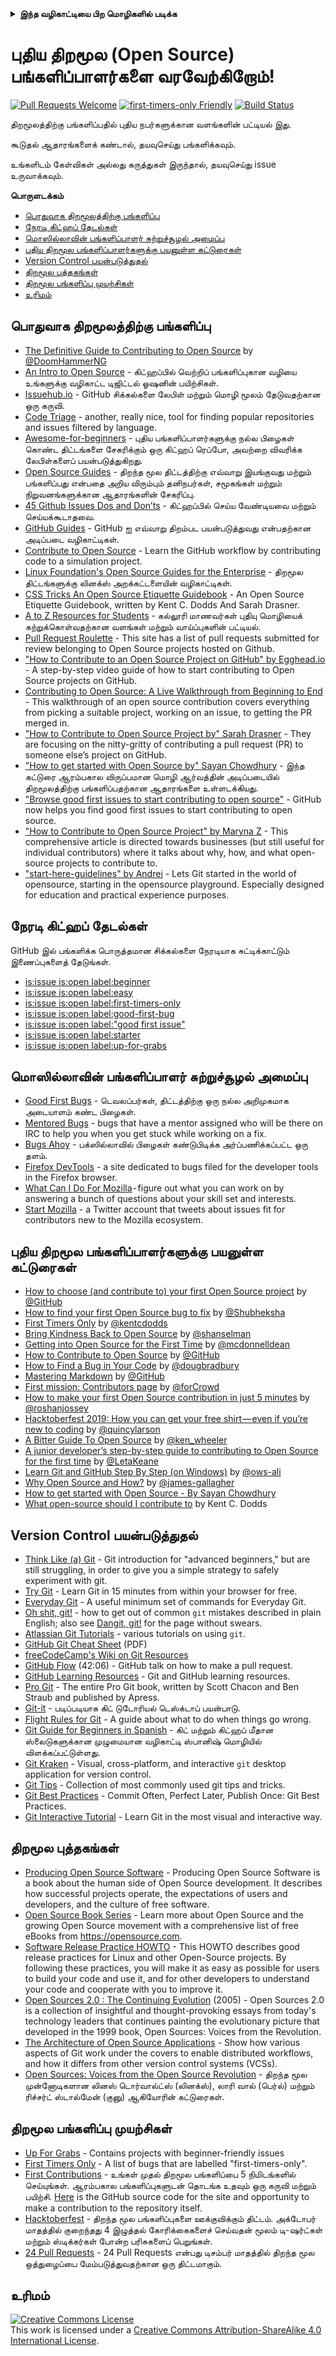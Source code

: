 <details>
<summary>
<strong> இந்த வழிகாட்டியை பிற மொழிகளில் படிக்க </strong>
</summary>
    <ul>
        <li><a href="./README.md"> English </a></li>
        <li><a href="./README-CN.md"> 中文 </a></li>
        <li><a href="./README-RU.md"> русский </a></li>
        <li><a href="./README-RO.md"> Românesc </a></li>
        <li><a href="./README-IT.md"> Italiano </a></li>
        <li><a href="./README-ES.md"> Español </a></li>
        <li><a href="./README-pt-BR.md"> Português (BR) </a></li>
        <li><a href="./README-DE.md"> Deutsch </a></li>
        <li><a href="./README-GR.md"> Ελληνικά </a></li>
        <li><a href="./README-FR.md"> Français </a></li>
        <li><a href="./README-KO.md"> 한국어 </a></li>
        <li><a href="./README-JA.md"> 日本語 </a></li>
        <li><a href="./README-TA.md"> தமிழ் </a></li>
    </ul>
</details>

# புதிய திறமூல (Open Source) பங்களிப்பாளர்களை வரவேற்கிறோம்!

[![Pull Requests Welcome](https://img.shields.io/badge/PRs-welcome-brightgreen.svg?style=flat)](http://makeapullrequest.com)
[![first-timers-only Friendly](https://img.shields.io/badge/first--timers--only-friendly-blue.svg)](https://www.firsttimersonly.com/)
[![Build Status](https://api.travis-ci.org/freeCodeCamp/how-to-contribute-to-open-source.svg?branch=master)](https://travis-ci.org/freeCodeCamp/how-to-contribute-to-open-source)

திறமூலத்திற்கு பங்களிப்பதில் புதிய நபர்களுக்கான வளங்களின் பட்டியல் இது.

கூடுதல் ஆதாரங்களைக் கண்டால், தயவுசெய்து பங்களிக்கவும்.

உங்களிடம் கேள்விகள் அல்லது கருத்துகள் இருந்தால், தயவுசெய்து issue உருவாக்கவும்.

**பொருளடக்கம்**

- [பொதுவாக திறமூலத்திற்கு பங்களிப்பு](#பொதுவாக-திறமூலத்திற்கு-பங்களிப்பு)
- [நேரடி கிட்ஹப் தேடல்கள்](#நேரடி-கிட்ஹப்-தேடல்கள்)
- [மொஸில்லாவின் பங்களிப்பாளர் சுற்றுச்சூழல் அமைப்பு](#மொஸில்லாவின்-பங்களிப்பாளர்-சுற்றுச்சூழல்-அமைப்பு)
- [புதிய திறமூல பங்களிப்பாளர்களுக்கு பயனுள்ள கட்டுரைகள்](#புதிய-திறமூல-பங்களிப்பாளர்களுக்கு-பயனுள்ள-கட்டுரைகள்)
- [Version Control பயன்படுத்துதல்](#Version-Control-பயன்படுத்துதல்)
- [திறமூல புத்தகங்கள்](#திறமூல-புத்தகங்கள்)
- [திறமூல பங்களிப்பு முயற்சிகள்](#திறமூல-பங்களிப்பு-முயற்சிகள்)
- [உரிமம்](#உரிமம்)

## பொதுவாக திறமூலத்திற்கு பங்களிப்பு
- [The Definitive Guide to Contributing to Open Source](https://www.freecodecamp.org/news/the-definitive-guide-to-contributing-to-open-source-900d5f9f2282/) by [@DoomHammerNG](https://twitter.com/DoomHammerNG)
- [An Intro to Open Source](https://www.digitalocean.com/community/tutorial_series/an-introduction-to-open-source) - கிட்ஹப்பில் வெற்றிப் பங்களிப்புகான வழியை உங்களுக்கு வழிகாட்ட டிஜிட்டல் ஓஷனின் பயிற்சிகள்.
- [Issuehub.io](http://issuehub.pro/) - GitHub சிக்கல்களை லேபிள் மற்றும் மொழி மூலம் தேடுவதற்கான ஒரு கருவி.
- [Code Triage](https://www.codetriage.com/) - another, really nice, tool for finding popular repositories and issues filtered by language.
- [Awesome-for-beginners](https://github.com/MunGell/awesome-for-beginners) - புதிய பங்களிப்பாளர்களுக்கு நல்ல பிழைகள் கொண்ட திட்டங்களை சேகரிக்கும் ஒரு கிட்ஹப் ரெப்போ, அவற்றை விவரிக்க லேபிள்களைப் பயன்படுத்துகிறது.
- [Open Source Guides](https://opensource.guide/) - திறந்த மூல திட்டத்திற்கு எவ்வாறு இயங்குவது மற்றும் பங்களிப்பது என்பதை அறிய விரும்பும் தனிநபர்கள், சமூகங்கள் மற்றும் நிறுவனங்களுக்கான ஆதாரங்களின் சேகரிப்பு.
- [45 Github Issues Dos and Don’ts](https://hackernoon.com/45-github-issues-dos-and-donts-dfec9ab4b612) - கிட்ஹப்பில் செய்ய வேண்டியவை மற்றும் செய்யக்கூடாதவை.
- [GitHub Guides](https://guides.github.com/) - GitHub ஐ எவ்வாறு திறம்பட பயன்படுத்துவது என்பதற்கான அடிப்படை வழிகாட்டிகள்.
- [Contribute to Open Source](https://github.com/danthareja/contribute-to-open-source) - Learn the GitHub workflow by contributing code to a simulation project.
- [Linux Foundation's Open Source Guides for the Enterprise](https://www.linuxfoundation.org/resources/open-source-guides/) - திறமூல திட்டங்களுக்கு லினக்ஸ் அறக்கட்டளையின் வழிகாட்டிகள்.
- [CSS Tricks An Open Source Etiquette Guidebook](https://css-tricks.com/open-source-etiquette-guidebook/) - An Open Source Etiquette Guidebook, written by Kent C. Dodds And Sarah Drasner.
- [A to Z Resources for Students](https://github.com/dipakkr/A-to-Z-Resources-for-Students) - கல்லூரி மாணவர்கள் புதியு மொழியைக் கற்றுக்கொள்வதற்கான வளங்கள் மற்றும் வாய்ப்புகளின் பட்டியல்.
- [Pull Request Roulette](http://www.pullrequestroulette.com/) - This site has a list of pull requests submitted for review belonging to Open Source projects hosted on Github.
- ["How to Contribute to an Open Source Project on GitHub" by Egghead.io](https://egghead.io/courses/how-to-contribute-to-an-open-source-project-on-github) - A step-by-step video guide of how to start contributing to Open Source projects on GitHub.
- [Contributing to Open Source: A Live Walkthrough from Beginning to End](https://medium.com/@kevinjin/contributing-to-open-source-walkthrough-part-0-b3dc43e6b720) - This walkthrough of an open source contribution covers everything from picking a suitable project, working on an issue, to getting the PR merged in.
- ["How to Contribute to Open Source Project by" Sarah Drasner](https://css-tricks.com/how-to-contribute-to-an-open-source-project/) - They are focusing on the nitty-gritty of contributing a pull request (PR) to someone else’s project on GitHub.
- ["How to get started with Open Source by" Sayan Chowdhury](https://www.hackerearth.com:443/getstarted-opensource/) - இந்த கட்டுரை ஆரம்பகால விருப்பமான மொழி ஆர்வத்தின் அடிப்படையில் திறமூலத்திற்கு பங்களிப்பதற்கான ஆதாரங்களை உள்ளடக்கியது.
- ["Browse good first issues to start contributing to open source"](https://github.blog/2020-01-22-browse-good-first-issues-to-start-contributing-to-open-source/) - GitHub now helps you find good first issues to start contributing to open source.
- ["How to Contribute to Open Source Project" by Maryna Z](https://rubygarage.org/blog/how-contribute-to-open-source-projects) - This comprehensive article is directed towards businesses (but still useful for individual contributors) where it talks about why, how, and what open-source projects to contribute to.
- ["start-here-guidelines" by Andrei](https://github.com/zero-to-mastery/start-here-guidelines) -
Lets Git started in the world of opensource, starting in the opensource playground. Especially designed for education and practical experience purposes.


## நேரடி கிட்ஹப் தேடல்கள்
GitHub இல் பங்களிக்க பொருத்தமான சிக்கல்களை நேரடியாக சுட்டிக்காட்டும் இணைப்புகளைத் தேடுங்கள்.
- [is:issue is:open label:beginner](https://github.com/search?utf8=%E2%9C%93&q=is%3Aissue+is%3Aopen+label%3Abeginner)
- [is:issue is:open label:easy](https://github.com/search?utf8=%E2%9C%93&q=is%3Aissue+is%3Aopen+label%3Aeasy)
- [is:issue is:open label:first-timers-only](https://github.com/search?utf8=%E2%9C%93&q=is%3Aissue+is%3Aopen+label%3Afirst-timers-only)
- [is:issue is:open label:good-first-bug](https://github.com/search?utf8=%E2%9C%93&q=is%3Aissue+is%3Aopen+label%3Agood-first-bug)
- [is:issue is:open label:"good first issue"](https://github.com/search?utf8=%E2%9C%93&q=is%3Aissue+is%3Aopen+label%3A"good+first+issue")
- [is:issue is:open label:starter](https://github.com/search?utf8=%E2%9C%93&q=is%3Aissue+is%3Aopen+label%3Astarter)
- [is:issue is:open label:up-for-grabs](https://github.com/search?utf8=%E2%9C%93&q=is%3Aissue+is%3Aopen+label%3Aup-for-grabs)

## மொஸில்லாவின் பங்களிப்பாளர் சுற்றுச்சூழல் அமைப்பு
- [Good First Bugs](https://bugzil.la/sw:%22[good%20first%20bug]%22&limit=0) - டெவலப்பர்கள், திட்டத்திற்கு ஒரு நல்ல அறிமுகமாக அடையாளம் கண்ட பிழைகள்.
- [Mentored Bugs](https://bugzilla.mozilla.org/buglist.cgi?quicksearch=mentor%3A%40) - bugs that have a mentor assigned who will be there on IRC to help you when you get stuck while working on a fix.
- [Bugs Ahoy](https://www.joshmatthews.net/bugsahoy/) - பக்ஸில்லாவில் பிழைகள் கண்டுபிடிக்க அர்ப்பணிக்கப்பட்ட ஒரு தளம்.
- [Firefox DevTools](http://firefox-dev.tools/) - a site dedicated to bugs filed for the developer tools in the Firefox browser.
- [What Can I Do For Mozilla](https://whatcanidoformozilla.org/) - figure out what you can work on by answering a bunch of questions about your skill set and interests.
- [Start Mozilla](https://twitter.com/StartMozilla) - a Twitter account that tweets about issues fit for contributors new to the Mozilla ecosystem.

## புதிய திறமூல பங்களிப்பாளர்களுக்கு பயனுள்ள கட்டுரைகள்
- [How to choose (and contribute to) your first Open Source project](https://github.com/collections/choosing-projects) by [@GitHub](https://github.com/github)
- [How to find your first Open Source bug to fix](https://www.freecodecamp.org/news/finding-your-first-open-source-project-or-bug-to-work-on-1712f651e5ba/) by [@Shubheksha](https://github.com/Shubheksha)
- [First Timers Only](https://kentcdodds.com/blog/first-timers-only/) by [@kentcdodds](https://github.com/kentcdodds)
- [Bring Kindness Back to Open Source](https://web.archive.org/web/20201009150545/https://www.hanselman.com/blog/bring-kindness-back-to-open-source) by [@shanselman](https://github.com/shanselman)
- [Getting into Open Source for the First Time](https://www.nearform.com/blog/getting-into-open-source-for-the-first-time/) by [@mcdonnelldean](https://github.com/mcdonnelldean)
- [How to Contribute to Open Source](https://opensource.guide/how-to-contribute/) by [@GitHub](https://github.com/github)
- [How to Find a Bug in Your Code](https://8thlight.com/blog/doug-bradbury/2016/06/29/how-to-find-bug-in-your-code.html) by [@dougbradbury](https://twitter.com/dougbradbury)
- [Mastering Markdown](https://guides.github.com/features/mastering-markdown/) by [@GitHub](https://github.com/github)
- [First mission: Contributors page](https://medium.com/@forCrowd/first-mission-contributors-page-df24e6e70705#.2v2g0no29) by [@forCrowd](https://github.com/forCrowd)
- [How to make your first Open Source contribution in just 5 minutes](https://www.freecodecamp.org/news/how-to-make-your-first-open-source-contribution-in-just-5-minutes-aaad1fc59c9a/) by [@roshanjossey](https://github.com/Roshanjossey/)
- [Hacktoberfest 2019: How you can get your free shirt — even if you’re new to coding](https://www.freecodecamp.org/news/hacktoberfest-2018-how-you-can-get-your-free-shirt-even-if-youre-new-to-coding-96080dd0b01b/) by [@quincylarson](https://www.freecodecamp.org/news/author/quincylarson/)
- [A Bitter Guide To Open Source](https://medium.com/codezillas/a-bitter-guide-to-open-source-a8e3b6a3c1c4) by [@ken_wheeler](https://medium.com/@ken_wheeler)
- [A junior developer’s step-by-step guide to contributing to Open Source for the first time](https://hackernoon.com/contributing-to-open-source-the-sharks-are-photoshopped-47e22db1ab86) by [@LetaKeane](https://hackernoon.com/u/letakeane)
- [Learn Git and GitHub Step By Step (on Windows)](https://medium.com/illumination/path-to-learning-git-and-github-be93518e06dc) by [@ows-ali](https://medium.com/@ows_ali)
- [Why Open Source and How?](https://careerkarma.com/blog/open-source-projects-for-beginners/) by [@james-gallagher](https://careerkarma.com/blog/author/jamesgallagher/)
- [How to get started with Open Source - By Sayan Chowdhury](https://www.hackerearth.com/getstarted-opensource/)
- [What open-source should I contribute to](https://kentcdodds.com/blog/what-open-source-project-should-i-contribute-to/) by Kent C. Dodds

## Version Control பயன்படுத்துதல்
- [Think Like (a) Git](http://think-like-a-git.net/) - Git introduction for "advanced beginners," but are still struggling, in order to give you a simple strategy to safely experiment with git.
- [Try Git](https://try.github.io/) - Learn Git in 15 minutes from within your browser for free.
- [Everyday Git](https://git-scm.com/docs/giteveryday) - A useful minimum set of commands for Everyday Git.
- [Oh shit, git!](https://ohshitgit.com/) - how to get out of common `git` mistakes described in plain English; also see [Dangit, git!](https://dangitgit.com/) for the page without swears.
- [Atlassian Git Tutorials](https://www.atlassian.com/git/tutorials) - various tutorials on using `git`.
- [GitHub Git Cheat Sheet](https://education.github.com/git-cheat-sheet-education.pdf) (PDF)
- [freeCodeCamp's Wiki on Git Resources](https://forum.freecodecamp.org/t/wiki-git-resources/13136)
- [GitHub Flow](https://www.youtube.com/watch?v=juLIxo42A_s) (42:06) - GitHub talk on how to make a pull request.
- [GitHub Learning Resources](https://docs.github.com/en/free-pro-team@latest/github/getting-started-with-github/git-and-github-learning-resources) - Git and GitHub learning resources.
- [Pro Git](https://git-scm.com/book/en/v2) - The entire Pro Git book, written by Scott Chacon and Ben Straub and published by Apress.
- [Git-it](https://github.com/jlord/git-it-electron) - படிப்படியாக கிட் டுடோரியல் டெஸ்க்டாப் பயன்பாடு.
- [Flight Rules for Git](https://github.com/k88hudson/git-flight-rules) - A guide about what to do when things go wrong.
- [Git Guide for Beginners in Spanish](https://platzi.github.io/git-slides/#/) - கிட் மற்றும் கிட்ஹப் மீதான ஸ்லைடுகளுக்கான முழுமையான வழிகாட்டி ஸ்பானிஷ் மொழியில் விளக்கப்பட்டுள்ளது.
- [Git Kraken](https://www.gitkraken.com/git-client) - Visual, cross-platform, and interactive `git` desktop application for version control.
- [Git Tips](https://github.com/git-tips/tips) - Collection of most commonly used git tips and tricks.
- [Git Best Practices](https://sethrobertson.github.io/GitBestPractices/) - Commit Often, Perfect Later, Publish Once: Git Best Practices.
- [Git Interactive Tutorial](https://learngitbranching.js.org/) - Learn Git in the most visual and interactive way.

## திறமூல புத்தகங்கள்
- [Producing Open Source Software](https://producingoss.com/) - Producing Open Source Software is a book about the human side of Open Source development. It describes how successful projects operate, the expectations of users and developers, and the culture of free software.
- [Open Source Book Series](https://opensource.com/resources/ebooks) - Learn more about Open Source and the growing Open Source movement with a comprehensive list of free eBooks from https://opensource.com.
- [Software Release Practice HOWTO](https://en.tldp.org/HOWTO/Software-Release-Practice-HOWTO/) - This HOWTO describes good release practices for Linux and other Open-Source projects. By following these practices, you will make it as easy as possible for users to build your code and use it, and for other developers to understand your code and cooperate with you to improve it.
- [Open Sources 2.0 : The Continuing Evolution](https://archive.org/details/opensources2.000diborich) (2005) - Open Sources 2.0 is a collection of insightful and thought-provoking essays from today's technology leaders that continues painting the evolutionary picture that developed in the 1999 book, Open Sources: Voices from the Revolution.
- [The Architecture of Open Source Applications](http://www.aosabook.org/en/git.html) - Show how various aspects of Git work under the covers to enable distributed workflows, and how it differs from other version control systems (VCSs).
- [Open Sources: Voices from the Open Source Revolution](https://www.oreilly.com/openbook/opensources/book/) - திறந்த மூல முன்னோடிகளான லினஸ் டொர்வால்ட்ஸ் (லினக்ஸ்), லாரி வால் (பெர்ல்) மற்றும் ரிச்சர்ட் ஸ்டால்மேன் (குனு) ஆகியோரின் கட்டுரைகள்.

## திறமூல பங்களிப்பு முயற்சிகள்
- [Up For Grabs](https://up-for-grabs.net/) - Contains projects with beginner-friendly issues
- [First Timers Only](https://www.firsttimersonly.com/) - A list of bugs that are labelled "first-timers-only".
- [First Contributions](https://firstcontributions.github.io/) - உங்கள் முதல் திறமூல பங்களிப்பை 5 நிமிடங்களில் செய்யுங்கள். ஆரம்பகால பங்களிப்புகளுடன் தொடங்க உதவும் ஒரு கருவி மற்றும் பயிற்சி. [Here](https://github.com/firstcontributions/first-contributions) is the GitHub source code for the site and opportunity to make a contribution to the repository itself.
- [Hacktoberfest](https://hacktoberfest.digitalocean.com/) - திறந்த மூல பங்களிப்புகளை ஊக்குவிக்கும் திட்டம். அக்டோபர் மாதத்தில் குறைந்தது 4 இழுத்தல் கோரிக்கைகளைச் செய்வதன் மூலம் டி-ஷர்ட்கள் மற்றும் ஸ்டிக்கர்கள் போன்ற பரிசுகளைப் பெறுங்கள்.
- [24 Pull Requests](https://24pullrequests.com) - 24 Pull Requests என்பது டிசம்பர் மாதத்தில் திறந்த மூல ஒத்துழைப்பை மேம்படுத்துவதற்கான ஒரு திட்டமாகும்.

## உரிமம்
<a rel="license" href="https://creativecommons.org/licenses/by-sa/4.0/"><img alt="Creative Commons License" style="border-width:0" src="https://licensebuttons.net/l/by-sa/4.0/88x31.png" /></a><br />This work is licensed under a <a rel="license" href="https://creativecommons.org/licenses/by-sa/4.0/">Creative Commons Attribution-ShareAlike 4.0 International License</a>.
